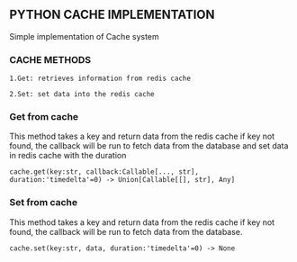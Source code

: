 ## PYTHON CACHE IMPLEMENTATION
Simple implementation of Cache system

### CACHE METHODS
``1.Get: retrieves information from redis cache``

``2.Set: set data into the redis cache``

### Get from cache
This method takes a key and return data from the redis cache
if key not found, the callback will be run to fetch data from the 
database and set data in redis cache with the duration

```cache.get(key:str, callback:Callable[..., str], duration:'timedelta'=0) -> Union[Callable[[], str], Any]``` 

### Set from cache
This method takes a key and return data from the redis cache
if key not found, the callback will be run to fetch data from the 
database.

```cache.set(key:str, data, duration:'timedelta'=0) -> None```
